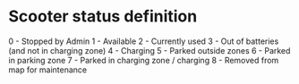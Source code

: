 # Scooter status definition

0 - Stopped by Admin
1 - Available
2 - Currently used 
3 - Out of batteries (and not in charging zone)
4 - Charging
5 - Parked outside zones
6 - Parked in parking zone
7 - Parked in charging zone / charging
8 - Removed from map for maintenance
